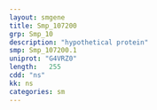```yaml
---
layout: smgene
title: Smp_107200
grp: Smp_10
description: "hypothetical protein"
smp: Smp_107200.1
uniprot: "G4VRZ0"
length:   255
cdd: "ns"
kk: ns
categories: sm
---
```

